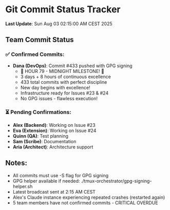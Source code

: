 # Git Commit Status Tracker

**Last Update**: Sun Aug 03 02:15:00 AM CEST 2025

## Team Commit Status

### ✅ Confirmed Commits:
- **Dana (DevOps)**: Commit #433 pushed with GPG signing
  - 🏅 HOUR 79 - MIDNIGHT MILESTONE! 🎉
  - 3 days + 8 hours of continuous excellence
  - 433 total commits with perfect discipline
  - New day begins with excellence!
  - Infrastructure ready for Issues #23 & #24
  - No GPG issues - flawless execution!

### ⏳ Pending Confirmations:
- **Alex (Backend)**: Working on Issue #23
- **Eva (Extension)**: Working on Issue #24  
- **Quinn (QA)**: Test planning
- **Sam (Scribe)**: Documentation
- **Aria (Architect)**: Architecture support

## Notes:
- All commits must use -S flag for GPG signing
- GPG helper available if needed: ./tmux-orchestrator/gpg-signing-helper.sh
- Latest broadcast sent at 2:15 AM CEST  
- Alex's Claude instance experiencing repeated crashes (restarted again)
- 5 team members have not confirmed commits - CRITICAL OVERDUE